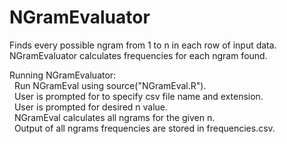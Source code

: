 # NGramEvaluator
Finds every possible ngram from 1 to n in each row of input data.
NGramEvaluator calculates frequencies for each ngram found.

Running NGramEvaluator:	</br>
	&nbsp; Run NGramEval using source("NGramEval.R"). </br>
	&nbsp; User is prompted for to specify csv file name and extension.</br>
	&nbsp; User is prompted for desired n value. </br>
	&nbsp; NGramEval calculates all ngrams for the given n. </br>
	&nbsp; Output of all ngrams frequencies are stored in frequencies.csv. </br> 
